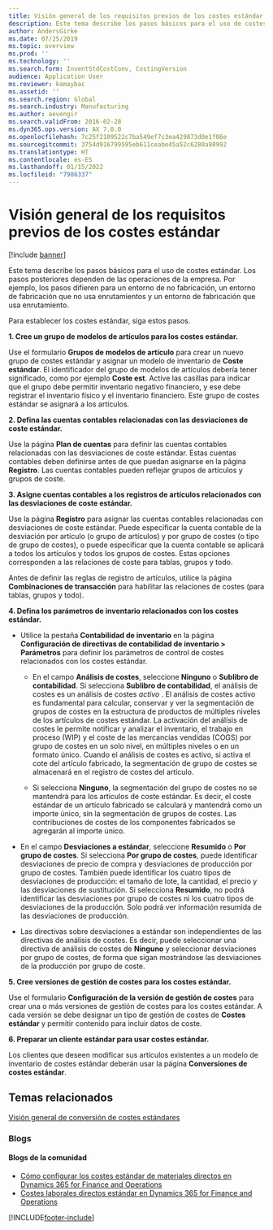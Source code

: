 ```yaml
---
title: Visión general de los requisitos previos de los costes estándar
description: Este tema describe los pasos básicos para el uso de costes estándar.
author: AndersGirke
ms.date: 07/25/2019
ms.topic: overview
ms.prod: ''
ms.technology: ''
ms.search.form: InventStdCostConv, CostingVersion
audience: Application User
ms.reviewer: kamaybac
ms.assetid: ''
ms.search.region: Global
ms.search.industry: Manufacturing
ms.author: aevengir
ms.search.validFrom: 2016-02-28
ms.dyn365.ops.version: AX 7.0.0
ms.openlocfilehash: 7c25f2109522c7ba549ef7c3ea429873d0e1f06e
ms.sourcegitcommit: 3754d916799595eb611ceabe45a52c6280a98992
ms.translationtype: HT
ms.contentlocale: es-ES
ms.lasthandoff: 01/15/2022
ms.locfileid: "7986337"
---
```

# <a name="prerequisites-for-standard-costs-overview"></a>Visión general de los requisitos previos de los costes estándar

[!include [banner](../includes/banner.md)]

Este tema describe los pasos básicos para el uso de costes estándar. Los pasos posteriores dependen de las operaciones de la empresa. Por ejemplo, los pasos difieren para un entorno de no fabricación, un entorno de fabricación que no usa enrutamientos y un entorno de fabricación que usa enrutamiento. 

Para establecer los costes estándar, siga estos pasos.

**1. Cree un grupo de modelos de artículos para los costes estándar.**

Use el formulario **Grupos de modelos de artículo** para crear un nuevo grupo de costes estándar y asignar un modelo de inventario de **Coste estándar**. El identificador del grupo de modelos de artículos debería tener significado, como por ejemplo **Coste est**. Active las casillas para indicar que el grupo debe permitir inventario negativo financiero, y ese debe registrar el inventario físico y el inventario financiero. Este grupo de costes estándar se asignará a los artículos.

**2. Defina las cuentas contables relacionadas con las desviaciones de coste estándar.** 

Use la página **Plan de cuentas** para definir las cuentas contables relacionadas con las desviaciones de coste estándar. Estas cuentas contables deben definirse antes de que puedan asignarse en la página **Registro**. Las cuentas contables pueden reflejar grupos de artículos y grupos de coste.

**3. Asigne cuentas contables a los registros de artículos relacionados con las desviaciones de coste estándar.** 

Use la página **Registro** para asignar las cuentas contables relacionadas con desviaciones de coste estándar. Puede especificar la cuenta contable de la desviación por artículo (o grupo de artículos) y por grupo de costes (o tipo de grupo de costes), o puede especificar que la cuenta contable se aplicará a todos los artículos y todos los grupos de costes. Estas opciones corresponden a las relaciones de coste para tablas, grupos y todo. 

Antes de definir las reglas de registro de artículos, utilice la página **Combinaciones de transacción** para habilitar las relaciones de costes (para tablas, grupos y todo).

**4. Defina los parámetros de inventario relacionados con los costes estándar.** 

-  Utilice la pestaña **Contabilidad de inventario** en la página **Configuración de directivas de contabilidad de inventario > Parámetros** para definir los parámetros de control de costes relacionados con los costes estándar.

    -  En el campo **Análisis de costes**, seleccione **Ninguno** o **Sublibro de contabilidad**. Si selecciona **Sublibro de contabilidad**, el análisis de costes es un análisis de costes *activo* . El análisis de costes activo es fundamental para calcular, conservar y ver la segmentación de grupos de costes en la estructura de productos de múltiples niveles de los artículos de costes estándar. La activación del análisis de costes le permite notificar y analizar el inventario, el trabajo en proceso (WIP) y el coste de las mercancías vendidas (COGS) por grupo de costes en un solo nivel, en múltiples niveles o en un formato único. Cuando el análisis de costes es activo, si activa el cote del artículo fabricado, la segmentación de grupo de costes se almacenará en el registro de costes del artículo. 

    -  Si selecciona **Ninguno**, la segmentación del grupo de costes no se mantendrá para los artículos de coste estándar. Es decir, el coste estándar de un artículo fabricado se calculará y mantendrá como un importe único, sin la segmentación de grupos de costes. Las contribuciones de costes de los componentes fabricados se agregarán al importe único.

-  En el campo **Desviaciones a estándar**, seleccione **Resumido** o **Por grupo de costes**. Si selecciona **Por grupo de costes**, puede identificar desviaciones de precio de compra y desviaciones de producción por grupo de costes. También puede identificar los cuatro tipos de desviaciones de producción: el tamaño de lote, la cantidad, el precio y las desviaciones de sustitución. Si selecciona **Resumido**, no podrá identificar las desviaciones por grupo de costes ni los cuatro tipos de desviaciones de la producción. Solo podrá ver información resumida de las desviaciones de producción.

-  Las directivas sobre desviaciones a estándar son independientes de las directivas de análisis de costes. Es decir, puede seleccionar una directiva de análisis de costes de **Ninguno** y seleccionar desviaciones por grupo de costes, de forma que sigan mostrándose las desviaciones de la producción por grupo de coste.

**5. Cree versiones de gestión de costes para los costes estándar.** 

Use el formulario **Configuración de la versión de gestión de costes** para crear una o más versiones de gestión de costes para los costes estándar. A cada versión se debe designar un tipo de gestión de costes de **Costes estándar** y permitir contenido para incluir datos de coste.

**6. Preparar un cliente estándar para usar costes estándar.** 

Los clientes que deseen modificar sus artículos existentes a un modelo de inventario de costes estándar deberán usar la página **Conversiones de costes estándar**.


## <a name="related-topics"></a>Temas relacionados

[Visión general de conversión de costes estándares](standard-cost-conversion-overview.md)

### <a name="blogs"></a>Blogs

#### <a name="community-blogs"></a>Blogs de la comunidad

- [Cómo configurar los costes estándar de materiales directos en Dynamics 365 for Finance and Operations](https://financefunction.tech/2018/06/07/how-to-set-up-standard-costs-for-direct-materials-in-dynamics-365-for-finance-and-operations)
- [Costes laborales directos estándar en Dynamics 365 for Finance and Operations](https://financefunction.tech/2018/07/16/standard-direct-labor-cost-in-dynamics-365-for-finance-and-operations)


[!INCLUDE[footer-include](../../includes/footer-banner.md)]